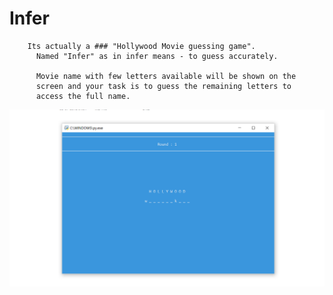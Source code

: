 # Infer
  
        Its actually a ### "Hollywood Movie guessing game".
	      Named "Infer" as in infer means - to guess accurately.

	      Movie name with few letters available will be shown on the
	      screen and your task is to guess the remaining letters to
	      access the full name.
        

![](https://github.com/ashish7zeph/python-games/blob/master/Infer/gameplay.png)
